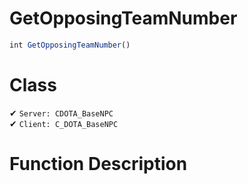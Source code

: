 # GetOpposingTeamNumber
```js	
int GetOpposingTeamNumber()
```
# Class
✔ `Server: CDOTA_BaseNPC`  
✔ `Client: C_DOTA_BaseNPC`  

# Function Description

